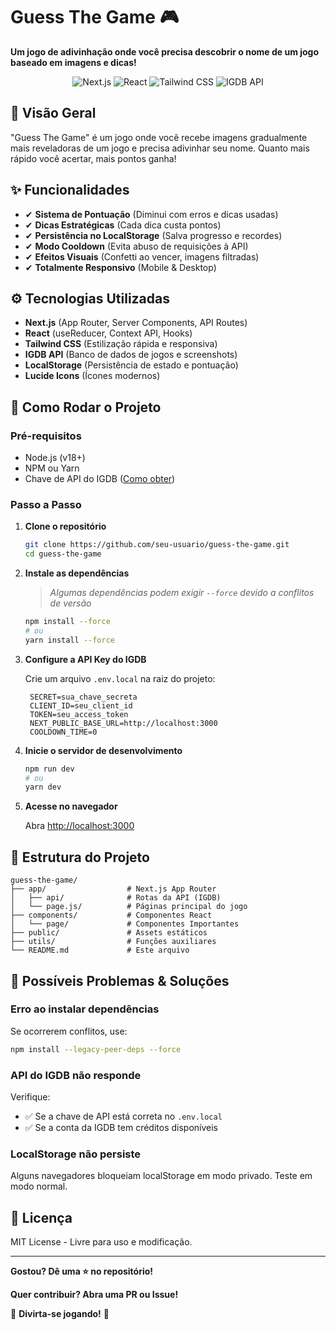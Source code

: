 # Guess The Game 🎮

**Um jogo de adivinhação onde você precisa descobrir o nome de um jogo baseado em imagens e dicas!**

<div align="center">
  <img src="https://img.shields.io/badge/Next.js-000000?style=for-the-badge&logo=nextdotjs&logoColor=white" alt="Next.js">
  <img src="https://img.shields.io/badge/React-61DAFB?style=for-the-badge&logo=react&logoColor=black" alt="React">
  <img src="https://img.shields.io/badge/Tailwind_CSS-06B6D4?style=for-the-badge&logo=tailwind-css&logoColor=white" alt="Tailwind CSS">
  <img src="https://img.shields.io/badge/IGDB_API-000000?style=for-the-badge" alt="IGDB API">
</div>

## 📌 Visão Geral

"Guess The Game" é um jogo onde você recebe imagens gradualmente mais reveladoras de um jogo e precisa adivinhar seu nome. Quanto mais rápido você acertar, mais pontos ganha!

## ✨ Funcionalidades

- ✔ **Sistema de Pontuação** (Diminui com erros e dicas usadas)
- ✔ **Dicas Estratégicas** (Cada dica custa pontos)
- ✔ **Persistência no LocalStorage** (Salva progresso e recordes)
- ✔ **Modo Cooldown** (Evita abuso de requisições à API)
- ✔ **Efeitos Visuais** (Confetti ao vencer, imagens filtradas)
- ✔ **Totalmente Responsivo** (Mobile & Desktop)

## ⚙️ Tecnologias Utilizadas

- **Next.js** (App Router, Server Components, API Routes)
- **React** (useReducer, Context API, Hooks)
- **Tailwind CSS** (Estilização rápida e responsiva)
- **IGDB API** (Banco de dados de jogos e screenshots)
- **LocalStorage** (Persistência de estado e pontuação)
- **Lucide Icons** (Ícones modernos)

## 🚀 Como Rodar o Projeto

### Pré-requisitos

- Node.js (v18+)
- NPM ou Yarn
- Chave de API do IGDB ([Como obter](https://api-docs.igdb.com/))

### Passo a Passo

1. **Clone o repositório**

   ```bash
   git clone https://github.com/seu-usuario/guess-the-game.git
   cd guess-the-game
   ```

2. **Instale as dependências**

   > _Algumas dependências podem exigir `--force` devido a conflitos de versão_

   ```bash
   npm install --force
   # ou
   yarn install --force
   ```

3. **Configure a API Key do IGDB**

   Crie um arquivo `.env.local` na raiz do projeto:

   ```env
    SECRET=sua_chave_secreta
    CLIENT_ID=seu_client_id
    TOKEN=seu_access_token
    NEXT_PUBLIC_BASE_URL=http://localhost:3000
    COOLDOWN_TIME=0
   ```

4. **Inicie o servidor de desenvolvimento**

   ```bash
   npm run dev
   # ou
   yarn dev
   ```

5. **Acesse no navegador**

   Abra [http://localhost:3000](http://localhost:3000)

## 📂 Estrutura do Projeto

```
guess-the-game/
├── app/                  # Next.js App Router
│   ├── api/              # Rotas da API (IGDB)
│   └── page.js/          # Páginas principal do jogo
├── components/           # Componentes React
│   └── page/             # Componentes Importantes
├── public/               # Assets estáticos
├── utils/                # Funções auxiliares
└── README.md             # Este arquivo
```

## 🔧 Possíveis Problemas & Soluções

### Erro ao instalar dependências

Se ocorrerem conflitos, use:

```bash
npm install --legacy-peer-deps --force
```

### API do IGDB não responde

Verifique:

- ✅ Se a chave de API está correta no `.env.local`
- ✅ Se a conta da IGDB tem créditos disponíveis

### LocalStorage não persiste

Alguns navegadores bloqueiam localStorage em modo privado. Teste em modo normal.

## 📜 Licença

MIT License - Livre para uso e modificação.

---

**Gostou? Dê uma ⭐ no repositório!**

**Quer contribuir? Abra uma PR ou Issue!**

🚀 **Divirta-se jogando!** 🚀
